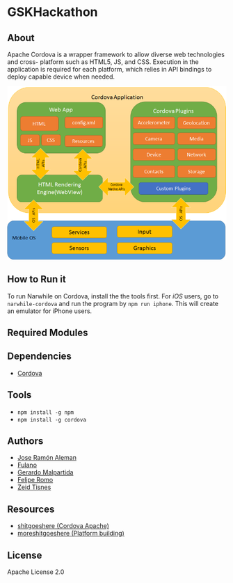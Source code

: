 # GSKHackathon

## About
Apache Cordova is a wrapper framework to allow diverse web technologies and cross-
platform such as HTML5, JS, and CSS. Execution in the application is required for
each platform, which relies in API bindings to deploy capable device when needed.

![architecture][logo]

<!-- ![architecture][offlinelogo] -->

[logo]: https://github.com/jraleman/GSKHackathon/blob/zeid/res/cordovaapparchitecture.png
<!-- [offlinelogo]: /Users/zeidtisnes/Desktop/Hackathong/GSKHackathon/res/cordovaapparchitecture.png -->

## How to Run it
To run Narwhile on Cordova, install the the tools first. For *iOS* users, go to
`narwhile-cordova` and run the program by `npm run iphone`.
This will create an emulator for iPhone users.

## Required Modules

## Dependencies

- [Cordova](https://cordova.apache.org/)

## Tools

* `npm install -g npm`
* `npm install -g cordova`

## Authors

- [Jose Ramón Aleman](https://github.com/jraleman)
- [Fulano]()
- [Gerardo Malpartida](https://github.com/regien)
- [Felipe Romo](https://github.com/felromo)
- [Zeid Tisnes](https://github.com/zedin27)

## Resources
* [shitgoeshere (Cordova Apache)](https://cordova.apache.org/docs/en/latest/guide/cli/index.html)
* [moreshitgoeshere (Platform building)](https://cordova.apache.org/docs/en/latest/reference/cordova-cli/index.html#cordova-platform-command)


## License
Apache License 2.0
